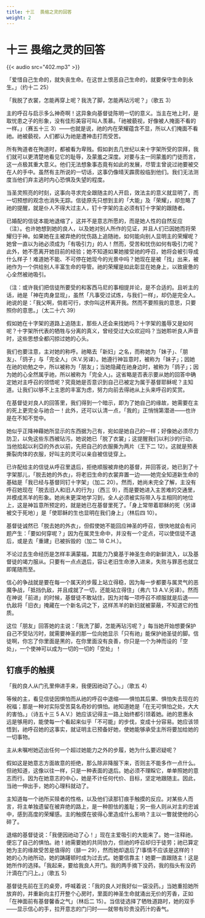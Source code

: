 ```yaml
---
title: 十三  畏缩之灵的回答
weight: 2
---
```


# 十三 畏缩之灵的回答

{{< audio src="402.mp3" >}}

「爱惜自己生命的，就失丧生命。在这世上恨恶自己生命的，就要保守生命到永生。」（约十二 25）

「我脱了衣裳，怎能再穿上呢？我洗了脚，怎能再玷污呢？」（歌五 3）

主的呼召与启示多么神奇啊！这异象向基督徒陈明一切的意义。当主在地上时，是取忧患之子的形象，没有佳形美容可叫人羡慕。「祂被藐视，好像被人掩面不看的一样。」（赛五十三 3）——也就是说，祂的内在荣耀蕴含不显，所以人们掩面不看祂。祂被藐视，人们都认为祂是遭神击打而受苦。

所有殉道者在殉道时，都被看为卑贱。假如剥去几世纪以来十字架所受的崇拜，我们就可以更清楚地看见它的耻辱，及蒙羞之深度。对要与主一同蒙羞的门徒而言，这一点极其重大意义。他们无法想象事态竟有如此的发展，尽管主曾说过祂要被交在人的手中。虽然有主所说的一切话，这事仍像晴天霹雳般临到他们。我们无法测度当他们弃主逃时内心恐惧及失望的程度。

当圣灵照亮的时刻，这事向寻求完全跟随主的人开启，效法主的意义就显明了，而一切预想的观念也消失无踪。信徒原先只想到主的「大能」及「荣耀」，却忽略了祂的提醒，就是仆人不得大过主人，钉十字架的主必须有钉十字架的跟随者。

已婚配的信徒本能地退缩了，这并不是意志所愿的，而是她人性的自然反应（注）。也许她想到她的良人，以及她对别人所作的见证，并且人们已因她而将荣耀归于神。如果她在主被弃绝的忧伤路上追随祂，如何能向别人显明主的荣耀呢？她曾一直以为祂必须成为「有吸引力」的人！然而，受苦和忧伤如何有吸引力呢？此外，她不愿离开她目前的经验；她不知道如果她接受祂的呼召，她将会被引导成什么样子！难道她不能、不可停在她现今的光景中吗？她现在是被「找」出来，被祂作为一个供给别人丰富生命的导管。祂的荣耀是如此彰显在她身上，以致疲惫的心全然被祂吸引。

（注：或许我们把信徒所要受的和客西马尼的事相提并论，是不合适的。且听主的话，祂是「神在肉身显现」，虽然「凡事受过试炼，与我们一样」，却仍是完全人。祂说的是：「我父啊，倘若可行，求你叫这杯离开我。然而不要照我的意思，只要照你的意思。」（太二十六 39）

假如她在十字架的道路上追随主，那些人还会来找她吗？十字架的羞辱又是如何呢？十字架所代表的牺牲与分离的真义，曾经受过大众欢迎吗？当她聆听良人声音时，这些思想全都闪掠过她的心头。

我们也要注意，主对她的称呼。祂略去「新妇」之名，而称她为「妹子」、「朋友」、「鸽子」与「完全人」（R.V.另译）。她遵行神旨意时，被称为「妹子」；因她在祂的劝勉之中，所以被称为「朋友」；当她隐藏在祂身边时，被称为「鸽子」；因为她的心全然属乎祂，所以被称为「完全人」。这省略是否表示要从她的回答中确定她对主呼召的领悟呢？究竟她是否意识到自己已被定为属于基督耶稣呢？主知道。让我们以够不上主恩的丰富为虑，努力向前去得祂从上头来呼召的奖赏。

在基督徒对良人的回答里，我们得到一个暗示，即为了她自己的缘故，她需要在主的死上更完全与祂合一！此外，还可以认清一点，「我的」正悄悄第潜进——也许是在不知不觉中。

她似乎正降神藉她所显示的东西据为己有，宛如是她自己的一样；好像她必须尽力防卫，以免这些东西被玷污。她说她已「脱了衣裳」；这提醒我们以利沙的行动，当他拾起以利亞的外衣以前，先把自己的衣服撕为两片（王下二 12）。这就是预表撕裂肉体的衣服，好叫主的灵可以亲自被信徒穿上。

已许配给主的信徒从呼召里退后，拒绝顺服被弃绝的基督，并回答说，她已到了十字架那儿，「脱去她的外衣」，将老旧生命的衣裳弃置一边——她完全知道新生命的基础是「我已经与基督同钉十字架」（加二 20）。然而，她尚未完全了解，主没有呼召她现在「脱去旧人和旧人的行为」（西三 9），而是要她进入主苦难的交通里，并模成羔羊的形象。她尚未更深地学习到，全人必须被实际带入与主相同的地位上，这是神旨意所预定的，就是她已在基督里死了。「身上常带着耶稣的死（另译被交于死地）」是「使耶稣的生也显明在我们身上」（林后四 10）。

基督徒诚然已「脱去她的外衣」，但假使她不能回应神圣的呼召，很快地就会有问题产生：「要如何穿呢？」因为在属灵生命中，并没有一个定点，可以使信徒不退后，或是去「重建」已被拆毁的（加二 18 C.H.）。

不论过去生命经历是怎样丰满蒙福，其能力乃奠基于神圣生命的新鲜流入，以及基督徒的竭力服从。只要有一点点退后，容让老旧生命渗入进来，失败与罪恶也就立即尾随而至。

信心的争战就是要在每一个属天的步履上站立得稳，因为每一步都要与属灵气的恶魔争战，「抵挡仇敌，并且成就了一切，还能站立得住」（弗六 13 A.V.另译）。然而在神说「前进」的时候，基督徒不敢站住，因为对每一项呼召不顺服就是后退——仇敌将「旧衣」掩藏在一个新名词之下，这样羔羊的新妇就被蒙蔽，不知道它的性质。

这位「朋友」回答她的主说：「我洗了脚，怎能再玷污呢？」每当她开始想要保护自己不受玷污时，就需要神圣的那一位向她显示「只有祂」能保护祂圣徒的脚。信徒啊，你忘了你里面是黑的，在你里面没有良善，你只是一个为神而设的「空处」，一个使神可以成为一切的一切的「空处」！

## 钉痕手的触摸

「我的良人从门孔里伸进手来，我便因祂动了心。」（歌五 4）

等候的主，看见信徒因惧怕而从祂的呼召中退缩——惧怕其后果、惧怕失去现在的祝福；那是一种对实际受苦莫名奇妙的惧怕。祂知道她是「在无可惧怕之处，大大的害怕。」（诗五十三 5 A.V.）她应该记得主一路上始终都引领着她。祂的恩惠永远是够用的，能使每一个看起来似乎「不可能」的步伐，变成十分容易。她应该领悟到，祂呼召她的这事实，就证明主已预备好她，使她能够承受主所将要加给她的一切事物。

主从未嘱咐她迈出任何一个超过她能力之外的步履，她为什么要迟疑呢？

假如这是她意志方面故意的拒绝，那么除非降服下来，否则主不能多作一点什么。但祂知道，这像以往一样，只是一种表面的退后。她必须不理睬它，单单照她的意志而行。因为在她意志的中心，她是不计任何代价、目标，坚定地跟随主。因此，当祂一伸出手，她的心理科就动了。

主知道每一个祂所买赎者的性格，以及他们读那钉痕手触摸的反应。对某些人而言，将主单独遗留在被弃绝的路上，是一种胆怯的羞耻；另一些人则从对主的忠诚中，感到高度的荣耀感。主的触摸在彼得心里造成什么影响？主以一瞥就使他的心碎了。

退缩的基督徒说：「我便因祂动了心！」现在主爱吸引的大能来了。她一注释祂，便忘了自己的惧怕。祂！祂需要她的共同协力，但祂的呼召却归于徒劳；祂已算定她为主的缘故受苦是值得的（腓一 29），然而她却退后了!事情不应该是这样的！她的心为祂所动，她的踌躇顿时成为过去式。她要信靠主！她要一直跟随主！这是她所作的选择。「我起来，要给我良人开门。我的两手摘下没药，我的指头有没药汁滴在门闩上。」（歌五 5）

基督徒先前在王的桌旁，呼喊着说：「我的良人对我好似一袋没药。」当她重拾她所放弃的，并重新向主打开整个心房时，里面的神圣生命就涌出无价的芳香，正如「在神面前有基督馨香之气」（林后二 15）。当信徒选择了牺牲道路时，她的双手——显示信心的手，拉开意志的门闩时——就带有珍贵没药汁的香气。

